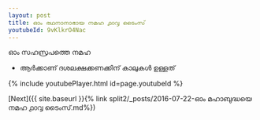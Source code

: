 ```yaml
---
layout: post
title: ഓം രഥനാനാഭായ നമഹ ൧൦൮ ടൈംസ്
youtubeId: 9vKlkrO4Nac
---
```

 
 
 ഓം സഹസ്രപത്തെ നമഹ 
 
 -  ആർക്കാണ് ദശലക്ഷക്കണക്കിന് കാലുകൾ ഉള്ളത് 
 
  
 
  
 
 
 
 
 
 


{% include youtubePlayer.html id=page.youtubeId %}
 
[Next]({{ site.baseurl }}{% link  split2/_posts/2016-07-22-ഓം മഹാബുദ്ധയെ നമഹ ൧൦൮ ടൈംസ്.md%})
 
